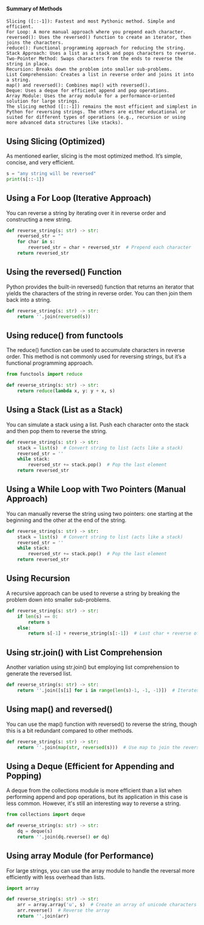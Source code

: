 #### Summary of Methods

    Slicing ([::-1]): Fastest and most Pythonic method. Simple and efficient.
    For Loop: A more manual approach where you prepend each character.
    reversed(): Uses the reversed() function to create an iterator, then joins the characters.
    reduce(): Functional programming approach for reducing the string.
    Stack Approach: Uses a list as a stack and pops characters to reverse.
    Two-Pointer Method: Swaps characters from the ends to reverse the string in place.
    Recursion: Breaks down the problem into smaller sub-problems.
    List Comprehension: Creates a list in reverse order and joins it into a string.
    map() and reversed(): Combines map() with reversed().
    Deque: Uses a deque for efficient append and pop operations.
    Array Module: Uses the array module for a performance-oriented solution for large strings.
    The slicing method ([::-1]) remains the most efficient and simplest in Python for reversing strings. The others are either educational or suited for different types of operations (e.g., recursion or using more advanced data structures like stacks).

## Using Slicing (Optimized)
As mentioned earlier, slicing is the most optimized method. It’s simple, concise, and very efficient.

```python
s = "any string will be reversed"
print(s[::-1])
```

## Using a For Loop (Iterative Approach)
You can reverse a string by iterating over it in reverse order and constructing a new string.

```python
def reverse_string(s: str) -> str:
    reversed_str = ""
    for char in s:
        reversed_str = char + reversed_str  # Prepend each character
    return reversed_str
```


## Using the reversed() Function
Python provides the built-in reversed() function that returns an iterator that yields the characters of the string in reverse order. You can then join them back into a string.


```python
def reverse_string(s: str) -> str:
    return ''.join(reversed(s))
```


## Using reduce() from functools
The reduce() function can be used to accumulate characters in reverse order. This method is not commonly used for reversing strings, but it’s a functional programming approach.

```python
from functools import reduce

def reverse_string(s: str) -> str:
    return reduce(lambda x, y: y + x, s)

```

## Using a Stack (List as a Stack)
You can simulate a stack using a list. Push each character onto the stack and then pop them to reverse the string.



```python
def reverse_string(s: str) -> str:
    stack = list(s)  # Convert string to list (acts like a stack)
    reversed_str = ''
    while stack:
        reversed_str += stack.pop()  # Pop the last element
    return reversed_str


```
## Using a While Loop with Two Pointers (Manual Approach)
You can manually reverse the string using two pointers: one starting at the beginning and the other at the end of the string.

```python
def reverse_string(s: str) -> str:
    stack = list(s)  # Convert string to list (acts like a stack)
    reversed_str = ''
    while stack:
        reversed_str += stack.pop()  # Pop the last element
    return reversed_str


```

## Using Recursion
A recursive approach can be used to reverse a string by breaking the problem down into smaller sub-problems.




```python
def reverse_string(s: str) -> str:
    if len(s) == 0:
        return s
    else:
        return s[-1] + reverse_string(s[:-1])  # Last char + reverse of the rest


```

## Using str.join() with List Comprehension
Another variation using str.join() but employing list comprehension to generate the reversed list.



```python
def reverse_string(s: str) -> str:
    return ''.join([s[i] for i in range(len(s)-1, -1, -1)])  # Iterates in reverse


```




## Using map() and reversed()
You can use the map() function with reversed() to reverse the string, though this is a bit redundant compared to other methods.

```python
def reverse_string(s: str) -> str:
    return ''.join(map(str, reversed(s)))  # Use map to join the reversed elements


```



## Using a Deque (Efficient for Appending and Popping)
A deque from the collections module is more efficient than a list when performing append and pop operations, but its application in this case is less common. However, it's still an interesting way to reverse a string.
```python
from collections import deque

def reverse_string(s: str) -> str:
    dq = deque(s)
    return ''.join(dq.reverse() or dq)


```


## Using array Module (for Performance)
For large strings, you can use the array module to handle the reversal more efficiently with less overhead than lists.

```python
import array

def reverse_string(s: str) -> str:
    arr = array.array('u', s)  # Create an array of unicode characters
    arr.reverse()  # Reverse the array
    return ''.join(arr)


```













